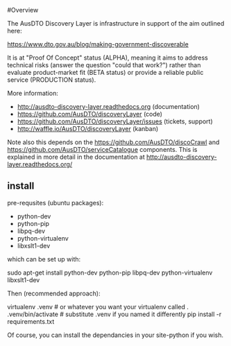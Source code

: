 #Overview

The AusDTO Discovery Layer is infrastructure in support of the aim outlined here:

https://www.dto.gov.au/blog/making-government-discoverable

It is at "Proof Of Concept" status (ALPHA), meaning it aims to address technical risks (answer the question "could that work?") rather than evaluate product-market fit (BETA status) or provide a reliable public service (PRODUCTION status).

More information:
 * http://ausdto-discovery-layer.readthedocs.org (documentation)
 * https://github.com/AusDTO/discoveryLayer (code)
 * https://github.com/AusDTO/discoveryLayer/issues (tickets, support)
 * http://waffle.io/AusDTO/discoveryLayer (kanban) 


Note also this depends on the https://github.com/AusDTO/discoCrawl and https://github.com/AusDTO/serviceCatalogue components. This is explained in more detail in the documentation at http://ausdto-discovery-layer.readthedocs.org/


## install

pre-requsites (ubuntu packages):
 * python-dev
 * python-pip
 * libpq-dev
 * python-virtualenv
 * libxslt1-dev

which can be set up with:

   sudo apt-get install  python-dev python-pip libpq-dev python-virtualenv libxslt1-dev

Then (recommended approach):

   virtualenv .venv  # or whatever you want your virtualenv called
   . .venv/bin/activate  # substitute .venv if you named it differently 
   pip install -r requirements.txt


Of course, you can install the dependancies in your site-python if you  wish. 
